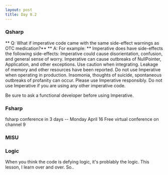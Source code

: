 ```yaml
---
layout: post
title: Day 0.2
---
```


### Qsharp

** Q: What if imperative code came with the same side-effect warnings as OTC medication?**
** A: For example: **
Imperative does have side-effects the following side-effects: Imperative could cause disorientation, confusion, and general sense of worry. Imperative can cause outbreaks of NullPointer, Application, and other exceptions. Use caution when integrating. Leakage of memory and other resources have been reported. Do not use Imperative when operating in production. Insomonia, thoughts of suicide, spontaneous outbreaks of profanity can occur.  Please use Imperative responsibly. Do not use Imperative if you are using any other imperative code. 

Be sure to ask a functional developer before using Imperative.  

### Fsharp

fsharp conference in 3 days -- Monday April 16
Free virtual conference on channel 9

### MISU

### Logic
When you think the code is defying logic, it's problably the logic. This lesson, I learn over and over. So..
